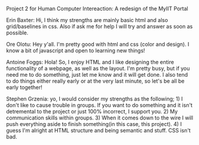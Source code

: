 Project 2 for Human Computer Intereaction: A redesign of the MyIIT Portal

Erin Baxter: Hi, I think my strengths are mainly basic html and also grid/baselines in css. Also if ask me for help I will try and answer as soon as possible.

Ore Olotu: Hey y'all. I'm pretty good with html and css (color and design). I know a bit of javascript and open to learning new things!

Antoine Foggs: Hola! So, I enjoy HTML and I like designing the entire functionality of a webpage, as well as the layout. I'm pretty busy, but if you need me to do something, just let me know and it will get done. I also tend to do things either really early or at the very last minute, so let's be all be early together!

Stephen Grzenia: yo, I would consider my strengths as the following; 1) I don't like to cause trouble in groups. If you want to do something and it isn't detremental to the project or just 100% incorrect, I support you. 2) My communication skills within groups. 3) When it comes down to the wire I will push everything aside to finish something(in this case, this project). 4) I guess I'm alright at HTML structure and being semantic and stuff. CSS isn't bad.
